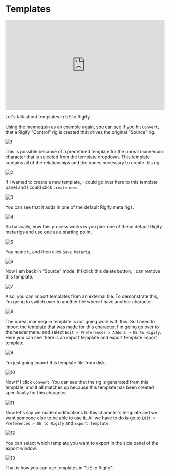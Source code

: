 # Templates

<div style="position: relative; width: 100%; height: 0; padding-bottom: 56.25%;">
<iframe src="https://www.youtube.com/embed/eLnZfQRR-DE" frameborder="0" allow="accelerometer; autoplay; clipboard-write; encrypted-media; gyroscope; picture-in-picture" allowfullscreen style="position: absolute; top: 0; left: 0; width: 100%; height: 100%;"></iframe>
</div>

Let's talk about templates in UE to Rigify.

Using the mannequin as an example again, you can see If you hit `Convert`, that a Rigify "Control" rig is created
that drives the original "Source" rig.

![1](./images/templates/1.jpg)

This is possible because of a predefined template for the unreal mannequin character that is selected from the
template dropdown. This template contains all of the relationships and the bones necessary to create this rig.

![2](./images/templates/2.jpg)

If I wanted to create a new template, I could go over here to this template panel and I could click `create new`.

![3](./images/templates/3.jpg)

You can see that it adds in one of the default Rigify meta rigs.

![4](./images/templates/4.jpg)

So basically, how this process works is you pick one of these default Rigify meta rigs and use one as a starting point.

![5](./images/templates/5.jpg)

You name it, and then click `Save Metarig`.

![6](./images/templates/6.jpg)

Now I am back in "Source" mode. If I click this delete button, I can remove this template.

![7](./images/templates/7.jpg)

Also, you can import templates from an external file. To demonstrate this, I'm going to switch over to another file
where I have another character.

![8](./images/templates/8.jpg)

The unreal mannequin template is not going work with this. So I need to import the template that was made for this
character. I'm going go over to the header menu and select `Edit > Preferences > Addons > UE to Rigify`. Here you can
see there is an import template and export template import template.

![9](./images/templates/9.jpg)

I'm just going import this template file from disk.

![10](./images/templates/10.jpg)

Now if I click `Convert`. You can see that the rig is generated from this template, and it all matches up because
this template has been created specifically for this character.

![11](./images/templates/11.jpg)

Now let's say we made modifications to this character’s template and we want someone else to be able to use it. All
we have to do is go to `Edit > Preferences > UE to Rigify` and `Export Template`.

![12](./images/templates/12.jpg)

You can select which template you want to export in the side panel of the export window.

![13](./images/templates/13.jpg)

That is how you can use templates in "UE to Rigify"!

